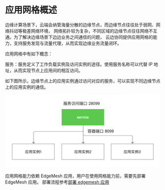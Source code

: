 # 应用网格概述

边缘计算场景下，云端会纳管海量分散的边缘节点，而边缘节点往往处于弱网、网络抖动等极差网络环境，
网络拓扑较为复杂，不同区域的边缘节点往往网络不互通。为了解决边缘场景下边边业务之间通信的问题，
云边协同提供应用网格的能力，支持服务发现与流量代理，从而实现边缘业务流量闭环。

应用网格中有如下概念：

服务：服务定义了工作负载实例及访问实例的途径。使用服务名称可以代替 IP 地址，从而实现节点上应用间的相互访问。

如下图所示，边缘节点上的应用实例通过访问对应的服务，可以实现不同边缘节点上的应用实例的通信。

![服务流量访问示意图](../../images/network-overview-01.png)

应用网格能力依赖 EdgeMesh 应用，用户在使用网格能力前，需要先部署 EdgeMesh 应用。
部署流程参考[部署 edgemesh 应用](./deploy-edgemesh.md)